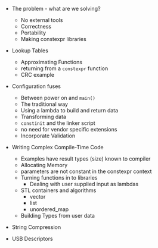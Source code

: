 
- The problem - what are we solving?
  - No external tools
  - Correctness
  - Portability
  - Making constexpr libraries

- Lookup Tables
  - Approximating Functions
  - returning from a `constexpr` function
  - CRC example

- Configuration fuses
  - Between power on and `main()`
  - The traditional way
  - Using a lambda to build and return data
  - Transforming data
  - `constinit` and the linker script
  - no need for vendor specific extensions
  - Incorporate Validation

- Writing Complex Compile-Time Code
  - Examples have result types (size) known to compiler
  - Allocating Memory
  - parameters are not constant in the constexpr context
  - Turning functions in to libraries
    - Dealing with user supplied input as lambdas
  - STL containers and algorithms
    - vector
    - list
    - unordered_map
  - Building Types from user data

- String Compression

- USB Descriptors

